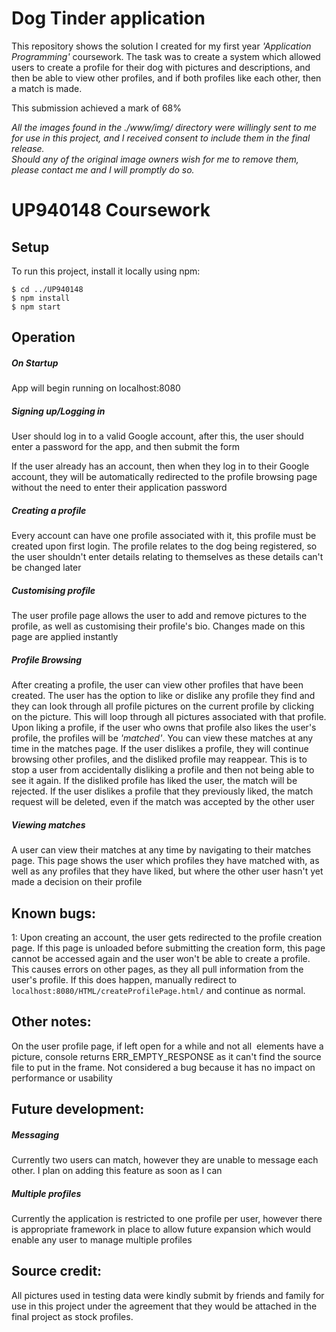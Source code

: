 # Dog Tinder application

This repository shows the solution I created for my first year *'Application Programming'* coursework. The task was to create a system which allowed users to create a profile for their dog with pictures and descriptions, and then be able to view other profiles, and if both profiles like each other, then a match is made.

This submission achieved a mark of 68%

*All the images found in the ./www/img/ directory were willingly sent to me for use in this project, and I received consent to include them in the final release.\
Should any of the original image owners wish for me to remove them, please contact me and I will promptly do so.*

# UP940148 Coursework
## Setup
To run this project, install it locally using npm:
```
$ cd ../UP940148
$ npm install
$ npm start
```

## Operation
##### On Startup
App will begin running on localhost:8080

##### Signing up/Logging in
User should log in to a valid Google account, after this, the user should enter a password for the app, and then submit the form

If the user already has an account, then when they log in to their Google account, they will be automatically redirected to the profile browsing page without the need to enter their application password

##### Creating a profile
Every account can have one profile associated with it, this profile must be created upon first login. The profile relates to the dog being registered, so the user shouldn't enter details relating to themselves as these details can't be changed later

##### Customising profile
The user profile page allows the user to add and remove pictures to the profile, as well as customising their profile's bio.
Changes made on this page are applied instantly

##### Profile Browsing
After creating a profile, the user can view other profiles that have been created. The user has the option to like or dislike any profile they find and they can look through all profile pictures on the current profile by clicking on the picture. This will loop through all pictures associated with that profile.
Upon liking a profile, if the user who owns that profile also likes the user's profile, the profiles will be _'matched'_. You can view these matches at any time in the matches page.
If the user dislikes a profile, they will continue browsing other profiles, and the disliked profile may reappear. This is to stop a user from accidentally disliking a profile and then not being able to see it again. If the disliked profile has liked the user, the match will be rejected. If the user dislikes a profile that they previously liked, the match request will be deleted, even if the match was accepted by the other user

##### Viewing matches
A user can view their matches at any time by navigating to their matches page. This page shows the user which profiles they have matched with, as well as any profiles that they have liked, but where the other user hasn't yet made a decision on their profile

## Known bugs:
1: Upon creating an account, the user gets redirected to the profile creation page. If this page is unloaded before submitting the creation form, this page cannot be accessed again and the user won't be able to create a profile. This causes errors on other pages, as they all pull information from the user's profile. If this does happen, manually redirect to `localhost:8080/HTML/createProfilePage.html/` and continue as normal.

## Other notes:
On the user profile page, if left open for a while and not all <img> elements have a picture, console returns ERR_EMPTY_RESPONSE as it can't find the source file to put in the frame. Not considered a bug because it has no impact on performance or usability


## Future development:
##### Messaging
Currently two users can match, however they are unable to message each other. I plan on adding this feature as soon as I can

##### Multiple profiles
Currently the application is restricted to one profile per user, however there is appropriate framework in place to allow future expansion which would enable any user to manage multiple profiles

## Source credit:
All pictures used in testing data were kindly submit by friends and family for use in this project under the agreement that they would be attached in the final project as stock profiles.
